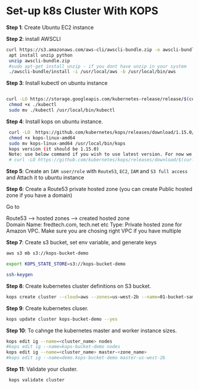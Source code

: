 
# Set-up k8s Cluster With KOPS

**Step 1**: Create Ubuntu EC2 instance

**Step 2**: install AWSCLI 

```bash
curl https://s3.amazonaws.com/aws-cli/awscli-bundle.zip -o awscli-bundle.zip
 apt install unzip python
 unzip awscli-bundle.zip
 #sudo apt-get install unzip - if you dont have unzip in your system
 ./awscli-bundle/install -i /usr/local/aws -b /usr/local/bin/aws
```

**Step 3**:  Install kubectl on ubuntu instance

```bash

curl -LO https://storage.googleapis.com/kubernetes-release/release/$(curl -s https://storage.googleapis.com/kubernetes-release/release/stable.txt)/bin/linux/amd64/kubectl
 chmod +x ./kubectl
 sudo mv ./kubectl /usr/local/bin/kubectl

```

**Step 4**: Install kops on ubuntu instance.

```bash
 curl -LO  https://github.com/kubernetes/kops/releases/download/1.15.0/kops-linux-amd64
 chmod +x kops-linux-amd64
 sudo mv kops-linux-amd64 /usr/local/bin/kops
 kops version (it should be 1.15.0)
 Note: use below command if you wish to use latest version. For now we could see latest version of kops. So ignore it until further update. 
 # curl -LO https://github.com/kubernetes/kops/releases/download/$(curl -s https://api.github.com/repos/kubernetes/kops/releases/latest | grep tag_name | cut -d '"' -f 4)/kops-linux-amd64
```
**Step 5**: Create an `IAM user/role` with `Route53`, `EC2`, `IAM` and `S3 full access` and Attach it to ubuntu instance

**Step 6**: Create a Route53 private hosted zone (you can create Public hosted zone if you have a domain)

Go to 

Route53 --> hosted zones --> created hosted zone  
Domain Name: fredtech.com, tech.net etc
Type: Private hosted zone for Amazon VPC. Make sure you are chosing right VPC if you have multiple

**Step 7**: Create s3 bucket, set env variable, and generate keys

```bash 
aws s3 mb s3://kops-bucket-demo
```

```bash
export KOPS_STATE_STORE=s3://kops-bucket-demo
```

```bash
ssh-keygen
```

**Step 8**: Create kubernetes cluster definitions on S3 bucket.

```bash
kops create cluster --cloud=aws --zones=us-west-2b --name=01-bucket-sample --dns-zone=fredtechnology.com --dns private 
```

**Step 9**: Create kubernetes cluser.
 
```bash
kops update cluster kops-bucket-demo --yes
```

**Step 10**: To cahnge the kubernetes master and worker instance sizes.

```bash
kops edit ig --name=<cluster_name> nodes
#kops edit ig --name=kops-bucket-demo nodes 
kops edit ig --name=<cluster_name> master-<zone_name>
#kops edit ig --name=demo.kops-bucket-demo master-us-west-2b

```

**Step 11**: Validate your cluster.

```bash
 kops validate cluster
```



